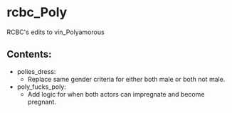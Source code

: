 # rcbc\_Poly
RCBC's edits to vin\_Polyamorous

## Contents:
* polies\_dress:
  * Replace same gender criteria for either both male or both not male.
* poly\_fucks\_poly:
  * Add logic for when both actors can impregnate and become pregnant.
